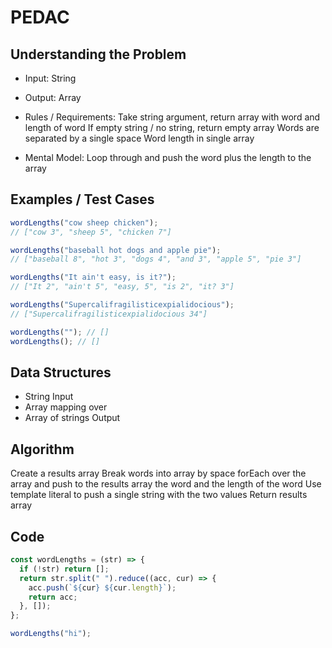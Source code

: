 # PEDAC

## Understanding the Problem

- Input:
  String
- Output:
  Array

- Rules / Requirements:
  Take string argument, return array with word and length of word
  If empty string / no string, return empty array
  Words are separated by a single space
  Word length in single array

- Mental Model:
  Loop through and push the word plus the length to the array

## Examples / Test Cases

```js
wordLengths("cow sheep chicken");
// ["cow 3", "sheep 5", "chicken 7"]

wordLengths("baseball hot dogs and apple pie");
// ["baseball 8", "hot 3", "dogs 4", "and 3", "apple 5", "pie 3"]

wordLengths("It ain't easy, is it?");
// ["It 2", "ain't 5", "easy, 5", "is 2", "it? 3"]

wordLengths("Supercalifragilisticexpialidocious");
// ["Supercalifragilisticexpialidocious 34"]

wordLengths(""); // []
wordLengths(); // []
```

## Data Structures

- String
  Input
- Array
  mapping over
- Array of strings
  Output

## Algorithm

Create a results array
Break words into array by space
forEach over the array and push to the results array the word and the length of the word
Use template literal to push a single string with the two values
Return results array

## Code

```js
const wordLengths = (str) => {
  if (!str) return [];
  return str.split(" ").reduce((acc, cur) => {
    acc.push(`${cur} ${cur.length}`);
    return acc;
  }, []);
};

wordLengths("hi");
```
